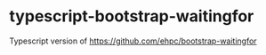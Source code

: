 # typescript-bootstrap-waitingfor
Typescript version of https://github.com/ehpc/bootstrap-waitingfor
